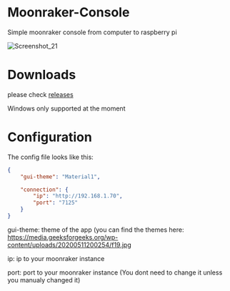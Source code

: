# Moonraker-Console
Simple moonraker console from computer to raspberry pi

![Screenshot_21](https://user-images.githubusercontent.com/79491496/119207135-1d80d880-ba52-11eb-95d3-eea7fc0d2f50.png)

# Downloads

please check [releases](https://github.com/MrNoob0/Moonraker-Console/releases/)

Windows only supported at the moment

# Configuration

The config file looks like this:
```json
{
    "gui-theme": "Material1",

    "connection": {
        "ip": "http://192.168.1.70",
        "port": "7125"
    }
}
```
gui-theme: theme of the app (you can find the themes here: https://media.geeksforgeeks.org/wp-content/uploads/20200511200254/f19.jpg

ip: ip to your moonraker instance

port: port to your moonraker instance (You dont need to change it unless you manualy changed it)
